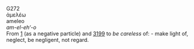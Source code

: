 <body>
  <p>G272<br>  ἀμελέω  <br> ameleo  <br><i>am-el-eh‘-o </i><br>From <a href="g0001.htm">1</a> (as a negative particle) and <a href="g3199.htm">3199</a>  to <i>be</i> <i>careless</i> of: - make light of, neglect, be negligent, not regard.<br></p>
 </body>